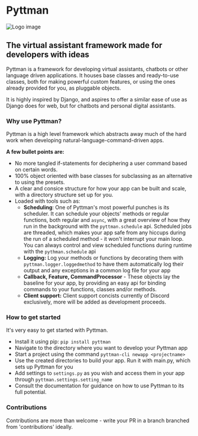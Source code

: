 # Pyttman 
![Logo image](.github/cover.png)
## The virtual assistant framework made for developers with ideas


Pyttman is a framework for developing virtual assistants, chatbots or other language driven applications. 
It houses base classes and ready-to-use classes, both for making powerful custom features, or using the 
ones already provided for you, as pluggable objects. 

It is highly inspired by Django, and aspires to offer a similar ease of use as Django does for web, but
for chatbots and personal digital assistants.



### Why use Pyttman?

Pyttman is a high level framework which abstracts away much of the hard work when developing natural-language-command-driven apps. 

**A few bullet points are:**

* No more tangled if-statements for deciphering a user command based on certain words. 
* 100% object oriented with base classes for subclassing as an alternative to using the presets.
* A clear and consice structure for how your app can be built and scale, with a directory structure set up for you.
* Loaded with tools such as:
  * **Scheduling**: One of Pyttman's most powerful punches is its scheduler. It can schedule your objects' methods or regular functions, both regular and `async`, with a great overview of how they run in the background with the `pyttman.schedule` api. Scheduled jobs are threaded, which makes your app safe from any hiccups during the run of a scheduled method - it won't interrupt your main loop. You can always control and view scheduled functions during runtime with the `pythman.schedule` api
  * **Logging:** Log your methods or functions by decorating them with `pyttman.logger.loggedmethod` to have them automatically log their output and any exceptions in a common log file for your app
  * **Callback, Feature, CommandProcessor** -  These objects lay the baseline for your app, by providing an easy api for binding commands to your functions, classes and/or methods.
  * **Client support:** Client support concists currently of Discord exclusively, more will be added as development proceeds.



### How to get started

It's very easy to get started with Pyttman. 

* Install it using pip: `pip install pyttman`
* Navigate to the directory where you want to develop your Pyttman app
* Start a project using the command `pyttman-cli newapp <projectname>`
* Use the created directories to build your app. Run it with main.py, which sets up Pyttman for you
* Add settings to `settings.py` as you wish and access them in your app through `pyttman.settings.setting_name` 
* Consult the documentation for guidance on how to use Pyttman to its full potential.



### Contributions

Contributions are more than welcome - write your PR in a branch branched from 'contributions' ideally.



